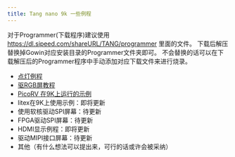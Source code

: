 ```yaml
---
title: Tang nano 9k 一些例程
---
```


对于Programmer(下载程序)建议使用 https://dl.sipeed.com/shareURL/TANG/programmer 里面的文件。
下载后解压替换掉Gowin对应安装目录的Programmer文件夹即可。
不会替换的话可以在下载解压后的Programmer程序中手动添加对应下载文件来进行烧录。

- [点灯例程](./Nano_9K_examples/LED.md)
- [驱RGB屏教程](./Nano_9K_examples/LCD.md)
- [PicoRV 在9K上运行的示例](./Nano_9K_examples/picoRV_examples.md)
- litex在9K上使用示例：即将更新
- 使用软核驱动SPI屏幕：待更新
- FPGA驱动SPI屏幕：待更新
- HDMI显示例程：即将更新
- 驱动MIPI接口屏幕：待更新
- 其他（有什么想法可以提出来，可行的话或许会被采纳）